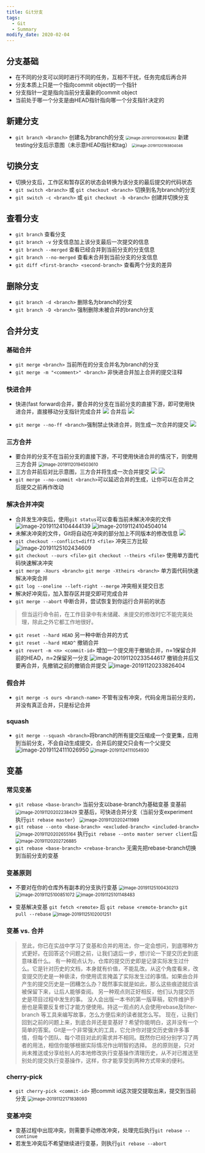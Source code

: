 ```yaml
---
title: Git分支
tags: 
  - Git
  - Summary
modify_date: 2020-02-04
---
```


## 分支基础

* 在不同的分支可以同时进行不同的任务，互相不干扰，任务完成后再合并
* 分支本质上只是一个指向commit object的一个指针
* 分支指针一定是指向当前分支最新的commit object
* 当前处于哪一个分支是由HEAD指针指向哪一个分支指针决定的

<!--more-->

## 新建分支

* `git branch <branch>` 创建名为branch的分支
  <img src="https://i.loli.net/2020/05/17/jZUXAGpRrsozWBi.png" alt="image-20191120193646252" style="zoom:67%;" />
  新建testing分支后示意图（未示意HEAD指针和tag）
  <img src="https://i.loli.net/2020/05/17/Ew6D7zPHtrOqcsN.png" alt="image-20191120193804046" style="zoom:67%;" />

## 切换分支

* 切换分支后，工作区和暂存区的状态会转换为该分支的最后提交的代码状态
* `git switch <branch>` 或 `git checkout <branch>` 切换到名为branch的分支
* `git switch -c <branch>` 或 `git checkout -b <branch>` 创建并切换分支

## 查看分支

* `git branch` 查看分支
* `git branch -v` 分支信息加上该分支最后一次提交的信息
* `git branch --merged` 查看已经合并到当前分支的分支信息
* `git branch --no-merged` 查看未合并到当前分支的分支信息
* `git diff <first-branch> <second-branch>` 查看两个分支的差异

## 删除分支

* `git branch -d <branch>` 删除名为branch的分支
* `git branch -D <branch>` 强制删除未被合并的branch分支

## 合并分支

### 基础合并

* `git merge <branch>` 当前所在的分支合并名为branch的分支
* `git merge -m "<comment>" <branch>` 非快进合并加上合并的提交注释

### 快进合并

* 快进(fast forward)合并，要合并的分支在当前分支的直接下游，即可使用快进合并，直接移动分支指针完成合并
  ![](https://backlog.com/git-tutorial/cn/img/post/stepup/capture_stepup1_4_1.png)
  合并后
  ![](https://backlog.com/git-tutorial/cn/img/post/stepup/capture_stepup1_4_2.png)

* `git merge --no-ff <branch>`强制禁止快进合并，则生成一次合并的提交
  ![](https://backlog.com/git-tutorial/cn/img/post/stepup/capture_stepup1_4_5.png)

### 三方合并

* 要合并的分支不在当前分支的直接下游，不可使用快进合并的情况下，则使用三方合并
  <img src="https://i.loli.net/2020/05/17/5opTGviNxwlzBtW.png" alt="image-20191120194503610" style="zoom:80%;" />
* 三方合并前后对比示意图，三方合并将生成一次合并提交
  ![](https://backlog.com/git-tutorial/cn/img/post/stepup/capture_stepup1_4_3.png)
  ![](https://backlog.com/git-tutorial/cn/img/post/stepup/capture_stepup1_4_4.png)
* `git merge --no-commit <branch>`可以延迟合并的生成，让你可以在合并之后提交之前再作改动

### 解决合并冲突

* 合并发生冲突后，使用`git status`可以查看当前未解决冲突的文件
  ![image-20191124104444139](https://i.loli.net/2020/05/17/lrs2Pc8ydxFbpMN.png)
  ![image-20191124104504014](https://i.loli.net/2020/05/17/EiyBgYNbvpeHSuJ.png)
* 未解决冲突的文件，Git将自动在冲突的部分加上不同版本的修改信息
  ![](https://backlog.com/git-tutorial/cn/img/post/intro/capture_intro5_1_3.png)
* `git checkout --conflict=diff3 <file>` 冲突三方比较
  ![image-20191125102434609](https://i.loli.net/2020/05/17/Y97RlXo2h8ODErV.png)
* `git checkout --ours <file>` `git checkout --theirs <file>` 使用单方面代码快速解决冲突
* `git merge -Xours <branch>` `git merge -Xtheirs <branch>` 单方面代码快速解决冲突合并
* `git log --oneline --left-right --merge` 冲突相关提交日志
* 解决好冲突后，加入暂存区并提交即可完成合并
* `git merge --abort` 中断合并，尝试恢复到你运行合并前的状态

>但当运行命令前，在工作目录中有未储藏、未提交的修改时它不能完美处理，除此之外它都工作地很好。

* `git reset --hard HEAD` 另一种中断合并的方式
* `git reset --hard HEAD^` 撤销合并
* `git revert -m <n> <commit-id>` 增加一个提交用于撤销合并，n=1保留合并前的HEAD，n=2保留另一分支
  <img src="https://i.loli.net/2020/05/17/XEWuDLzGQxmdKbp.png" alt="image-20191120233544617"  />
  撤销合并后又要再合并，先撤销之前的撤销合并提交
  <img src="https://i.loli.net/2020/05/17/Oh9IbnxsfHyrKdV.png" alt="image-20191120233826404"  />

### 假合并

* `git merge -s ours <branch-name>` 不管有没有冲突，代码全用当前分支的，并没有真正合并，只是标记合并

### squash

* `git merge --squash <branch>`将branch的所有提交压缩成一个变更集，应用到当前分支，不会自动生成提交，合并后的提交只会有一个父提交
  ![image-20191124111026950](https://i.loli.net/2020/05/17/ufahFUYBSK58Lm1.png)
  <img src="https://i.loli.net/2020/05/17/C9qaNLk5h8zYrIO.png" alt="image-20191124111054930" style="zoom:80%;" />


## 变基


### 常见变基

* `git rebase <base-branch>` 当前分支以base-branch为基础变基
  变基前
  <img src="https://i.loli.net/2020/05/17/hSL62cXnGeHtraN.png" alt="image-20191120202238429" style="zoom:80%;" />
  变基后，可快进合并分支（当前分支experiment 执行`git rebase master`）
  <img src="https://i.loli.net/2020/05/17/4ztYKdmyv9lgTPD.png" alt="image-20191120202411989" style="zoom:80%;" />
* `git rebase --onto <base-branch> <excluded-branch> <included-branch>`
  <img src="https://i.loli.net/2020/05/17/184WP7aZEIwF9md.png" alt="image-20191120202655164" style="zoom:80%;" />
  执行`git rebase --onto master server client`后
  <img src="https://i.loli.net/2020/05/17/paDvHgx2JUwCdry.png" alt="image-20191120202726885" style="zoom:80%;" />
* `git rebase <base-branch> <rebase-branch>` 无需先把rebase-branch切换到当前分支的变基

### 变基原则

* 不要对在你的仓库外有副本的分支执行变基
  <img src="https://i.loli.net/2020/05/17/uqnHXNYV8gdFQ2c.png" alt="image-20191125100430213" style="zoom:80%;" />
  <img src="https://i.loli.net/2020/05/17/kUMfED3sxbiYuTc.png" alt="image-20191125100851072" style="zoom:80%;" />
  <img src="https://i.loli.net/2020/05/17/4c3MQAbBwmXozZC.png" alt="image-20191125101148483" style="zoom:80%;" />

* 变基解决变基 `git fetch <remote>` 后 `git rebase <remote-branch>` 
  `git pull --rebase`
   <img src="https://i.loli.net/2020/05/17/jysxZuUqECKVLIQ.png" alt="image-20191125102001251" style="zoom:80%;" />

### 变基 vs. 合并

>至此，你已在实战中学习了变基和合并的用法，你一定会想问，到底哪种方式更好。在回答这个问题之前，让我们退后一步，想讨论一下提交历史到底意味着什么。
>有一种观点认为，仓库的提交历史即是记录实际发生过什么。它是针对历史的文档，本身就有价值，不能乱改。从这个角度看来，改变提交历史是一种亵渎，你使用谎言掩盖了实际发生过的事情。如果由合并产生的提交历史是一团糟怎么办？既然事实就是如此，那么这些痕迹就应该被保留下来，让后人能够查阅。
>另一种观点则正好相反，他们认为提交历史是项目过程中发生的事。 没人会出版一本书的第一版草稿，软件维护手册也是需要反复修订才能方便使用。持这一观点的人会使用rebase及filter-branch 等工具来编写故事，怎么方便后来的读者就怎么写。
>现在，让我们回到之前的问题上来，到底合并还是变基好？希望你能明白，这并没有一个简单的答案。Git是一个非常强大的工具，它允许你对提交历史做许多事情，但每个团队、每个项目对此的需求并不相同。既然你已经分别学习了两者的用法，相信你能够根据实际情况作出明智的选择。
>总的原则是，只对尚未推送或分享给别人的本地修改执行变基操作清理历史，从不对已推送至别处的提交执行变基操作，这样，你才能享受到两种方式带来的便利。

### cherry-pick

* `git cherry-pick <commit-id>` 把commit id这次提交提取出来，提交到当前分支
  <img src="https://i.loli.net/2020/05/17/nJu8H1v39oWN5aj.png" alt="image-20191122171838093" style="zoom:80%;" />

### 变基冲突

* 变基过程中出现冲突，则需要手动修改冲突，处理完后执行`git rebase --continue`
* 若发生冲突后不希望继续进行变基，则执行`git rebase --abort`